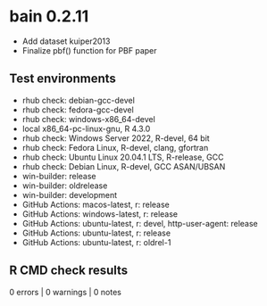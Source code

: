 # bain 0.2.11

* Add dataset kuiper2013
* Finalize pbf() function for PBF paper

## Test environments

* rhub check: debian-gcc-devel
* rhub check: fedora-gcc-devel
* rhub check: windows-x86_64-devel
* local x86_64-pc-linux-gnu, R 4.3.0
* rhub check: Windows Server 2022, R-devel, 64 bit
* rhub check: Fedora Linux, R-devel, clang, gfortran
* rhub check: Ubuntu Linux 20.04.1 LTS, R-release, GCC
* rhub check: Debian Linux, R-devel, GCC ASAN/UBSAN
* win-builder: release
* win-builder: oldrelease
* win-builder: development
* GitHub Actions: macos-latest, r: release 
* GitHub Actions: windows-latest, r: release 
* GitHub Actions: ubuntu-latest, r: devel, http-user-agent: release 
* GitHub Actions: ubuntu-latest, r: release 
* GitHub Actions: ubuntu-latest, r: oldrel-1

## R CMD check results

0 errors | 0 warnings | 0 notes
